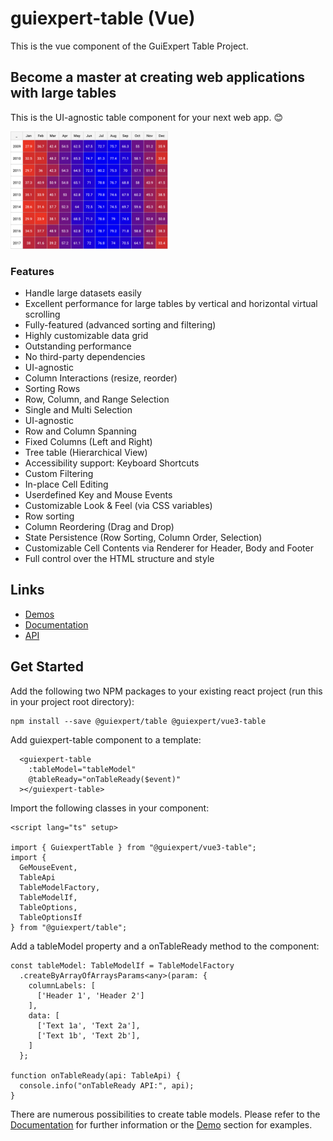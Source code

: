 
# guiexpert-table (Vue)

This is the vue component of the GuiExpert Table Project.

## Become a master at creating web applications with large tables

This is the UI-agnostic table component for your next web app. 😊

<img src="https://raw.githubusercontent.com/guiexperttable/table-website/main/src/assets/screens/heatmap.png" width="50%">

### Features
- Handle large datasets easily
- Excellent performance for large tables by vertical and horizontal virtual scrolling
- Fully-featured (advanced sorting and filtering)
- Highly customizable data grid
- Outstanding performance
- No third-party dependencies
- UI-agnostic
- Column Interactions (resize, reorder)
- Sorting Rows
- Row, Column, and Range Selection
- Single and Multi Selection
- UI-agnostic
- Row and Column Spanning
- Fixed Columns (Left and Right)
- Tree table (Hierarchical View)
- Accessibility support: Keyboard Shortcuts
- Custom Filtering
- In-place Cell Editing
- Userdefined Key and Mouse Events
- Customizable Look & Feel (via CSS variables)
- Row sorting
- Column Reordering (Drag and Drop)
- State Persistence (Row Sorting, Column Order, Selection)
- Customizable Cell Contents via Renderer for Header, Body and Footer
- Full control over the HTML structure and style


## Links

- [Demos](https://gui.expert/demos)
- [Documentation](https://gui.expert/doc)
- [API](https://gui.expert/api)

## Get Started

Add the following two NPM packages to your existing react project (run this in your project root directory):

```
npm install --save @guiexpert/table @guiexpert/vue3-table
```

Add guiexpert-table component to a template:

```
  <guiexpert-table
    :tableModel="tableModel"
    @tableReady="onTableReady($event)"
  ></guiexpert-table>
```

Import the following classes in your component:
```
<script lang="ts" setup>

import { GuiexpertTable } from "@guiexpert/vue3-table";
import {
  GeMouseEvent,
  TableApi
  TableModelFactory,
  TableModelIf,
  TableOptions,
  TableOptionsIf
} from "@guiexpert/table";
```


Add a tableModel property and a onTableReady method to the component:

```
const tableModel: TableModelIf = TableModelFactory
  .createByArrayOfArraysParams<any>(param: {
    columnLabels: [
      ['Header 1', 'Header 2']
    ],
    data: [
      ['Text 1a', 'Text 2a'],
      ['Text 1b', 'Text 2b'],
    ]
  };

function onTableReady(api: TableApi) {
  console.info("onTableReady API:", api);
}
```

There are numerous possibilities to create table models.
Please refer to the [Documentation](https://gui.expert/doc) for further information or the [Demo](https://gui.expert/demos) section for examples.



